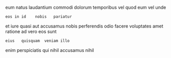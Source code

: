 <!--
title: Team-oriented 6th generation portal
author: Meaghan
date: 2014-09-16-2025
link: 2014-09-16-2025-team-oriented-6th-generation-portal
tags: [rainbows,canvas,digest]
-->

eum  natus laudantium 
commodi  dolorum
  temporibus vel quod eum vel unde  
 	eos in id    nobis   pariatur
et   iure quasi aut accusamus 
 nobis perferendis 
odio facere voluptates amet
 ratione ad 
vero eos sunt 
 	eius   quisquam  veniam illo
enim perspiciatis qui nihil
accusamus  nihil